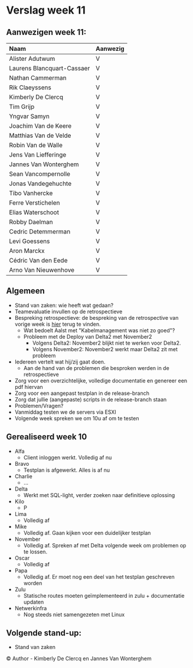 # Verslag week 11

## Aanwezigen week 11:
| Naam                          | Aanwezig |
| :---                          | :---   |
| Alister Adutwum               | V |
| Laurens Blancquart-Cassaer    | V |
| Nathan Cammerman              | V |
| Rik Claeyssens                | V |
| Kimberly De Clercq            | V |
| Tim Grijp                     | V |
| Yngvar Samyn                  | V |
| Joachim Van de Keere          | V |
| Matthias Van de Velde         | V |
| Robin Van de Walle            | V |
| Jens Van Liefferinge          | V |
| Jannes Van Wonterghem         | V |
| Sean Vancompernolle           | V |
| Jonas Vandegehuchte           | V |
| Tibo Vanhercke                | V |
| Ferre Verstichelen            | V |
| Elias Waterschoot             | V |
| Robby Daelman                 | V |
| Cedric Detemmerman            | V |
| Levi Goessens                 | V |
| Aron Marckx                   | V |
| Cédric Van den Eede           | V |
| Arno Van Nieuwenhove          | V |

## Algemeen

- Stand van zaken: wie heeft wat gedaan?
- Teamevaluatie invullen op de retrospectieve
- Bespreking retrospectieve: de bespreking van de retrospective van vorige week is [hier](retrospectieve.md) terug te vinden.  
  - Wat bedoelt Aalst met "Kabelmanagement was niet zo goed"?
  - Probleem met de Deploy van Delta2 met November2
    - Volgens Delta2: November2 blijkt niet te werken voor Delta2.
    - Volgens November2: November2 werkt maar Delta2 zit met probleem
- Iedereen vertelt wat hij/zij gaat doen.
  - Aan de hand van de problemen die besproken werden in de retrospectieve
- Zorg voor een overzichtelijke, volledige documentatie en genereer een pdf hiervan
- Zorg voor een aangepast testplan in de release-branch
- Zorg dat jullie (aangepaste) scripts in de release-branch staan
- Problemen/Vragen?
- Vanmiddag testen we de servers via ESXI
- Volgende week spreken we om 10u af om te testen


## Gerealiseerd week 10
* Alfa
  * Client inloggen werkt. Volledig af nu
* Bravo
  * Testplan is afgewerkt. Alles is af nu
* Charlie
  * ...
* Delta
  * Werkt met SQL-light, verder zoeken naar definitieve oplossing
* Kilo
  * P
* Lima
  * Volledig af
* Mike
  * Volledig af. Gaan kijken voor een duidelijker testplan
* November
  * Volledig af. Spreken af met Delta volgende week om problemen op te lossen.
* Oscar
  * Volledig af
* Papa
  * Volledig af. Er moet nog een deel van het testplan geschreven worden
* Zulu
  * Statische routes moeten geïmplementeerd in zulu + documentatie updaten
* Netwerkinfra
  * Nog steeds niet samengezeten met Linux
  
## Volgende stand-up:
- Stand van zaken

© Author - Kimberly De Clercq en Jannes Van Wonterghem